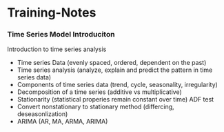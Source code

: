 # Training-Notes

### Time Series Model Introduciton<br>
Introduction to time series analysis <br>
* Time series Data (evenly spaced, ordered, dependent on the past)<br>
* Time series analysis (analyze, explain and predict the pattern in time series data)<br>
* Components of time series data (trend, cycle, seasonality, irregularity)<br>
* Decomposition of a time series (additive vs multiplicative) <br>
* Stationarity (statistical properies remain constant over time) ADF test <br>
* Convert nonstationary to stationary method (differcing, deseasonlization) <br>
* ARIMA (AR, MA, ARMA, ARIMA)

